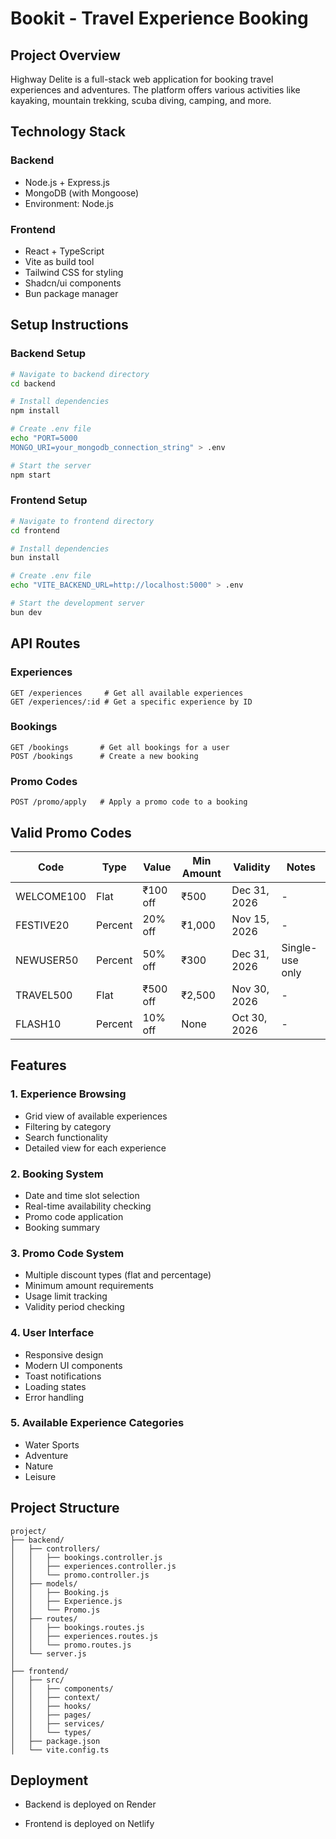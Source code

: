 ﻿# Bookit - Travel Experience Booking 

## Project Overview
Highway Delite is a full-stack web application for booking travel experiences and adventures. The platform offers various activities like kayaking, mountain trekking, scuba diving, camping, and more.

## Technology Stack

### Backend
- Node.js + Express.js
- MongoDB (with Mongoose)
- Environment: Node.js

### Frontend
- React + TypeScript
- Vite as build tool
- Tailwind CSS for styling
- Shadcn/ui components
- Bun package manager

## Setup Instructions

### Backend Setup
```bash
# Navigate to backend directory
cd backend

# Install dependencies
npm install

# Create .env file
echo "PORT=5000
MONGO_URI=your_mongodb_connection_string" > .env

# Start the server
npm start
```

### Frontend Setup
```bash
# Navigate to frontend directory
cd frontend

# Install dependencies
bun install

# Create .env file
echo "VITE_BACKEND_URL=http://localhost:5000" > .env

# Start the development server
bun dev
```

## API Routes

### Experiences
```
GET /experiences     # Get all available experiences
GET /experiences/:id # Get a specific experience by ID
```

### Bookings
```
GET /bookings       # Get all bookings for a user
POST /bookings      # Create a new booking
```

### Promo Codes
```
POST /promo/apply   # Apply a promo code to a booking
```

## Valid Promo Codes

| Code       | Type      | Value    | Min Amount | Validity            | Notes                |
|------------|-----------|----------|------------|---------------------|----------------------|
| WELCOME100 | Flat      | ₹100 off | ₹500       | Dec 31, 2026       | -                    |
| FESTIVE20  | Percent   | 20% off  | ₹1,000    | Nov 15, 2026       | -                    |
| NEWUSER50  | Percent   | 50% off  | ₹300      | Dec 31, 2026       | Single-use only      |
| TRAVEL500  | Flat      | ₹500 off | ₹2,500    | Nov 30, 2026       | -                    |
| FLASH10    | Percent   | 10% off  | None      | Oct 30, 2026       | -                    |

## Features

### 1. Experience Browsing
- Grid view of available experiences
- Filtering by category
- Search functionality
- Detailed view for each experience

### 2. Booking System
- Date and time slot selection
- Real-time availability checking
- Promo code application
- Booking summary

### 3. Promo Code System
- Multiple discount types (flat and percentage)
- Minimum amount requirements
- Usage limit tracking
- Validity period checking

### 4. User Interface
- Responsive design
- Modern UI components
- Toast notifications
- Loading states
- Error handling

### 5. Available Experience Categories
- Water Sports
- Adventure
- Nature
- Leisure

## Project Structure
```
project/
├── backend/
│   ├── controllers/
│   │   ├── bookings.controller.js
│   │   ├── experiences.controller.js
│   │   └── promo.controller.js
│   ├── models/
│   │   ├── Booking.js
│   │   ├── Experience.js
│   │   └── Promo.js
│   ├── routes/
│   │   ├── bookings.routes.js
│   │   ├── experiences.routes.js
│   │   └── promo.routes.js
│   └── server.js
│
├── frontend/
│   ├── src/
│   │   ├── components/
│   │   ├── context/
│   │   ├── hooks/
│   │   ├── pages/
│   │   ├── services/
│   │   └── types/
│   ├── package.json
│   └── vite.config.ts
```

## Deployment
- Backend is deployed on Render

- Frontend is deployed on Netlify
